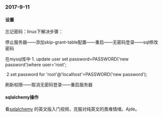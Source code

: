 ### 2017-9-11

#### 设置

忘记密码：linux下解决步骤：

停止服务器——添加skip-grant-table配置——重启——无密码登录——sql修改密码

在mysql库中 1. update user set password=PASSWORD('new password')where user='root';

​			2.set password for 'root'@'localhost'=PASSWORD('new password');

刷新权限——取消无密码登录——重启服务器

#### sqlalchemy操作

看[sqlalchemy](https://www.bilibili.com/video/av8738667/?from=search&seid=12065405772298657259) 的英文版入门视频，克服对纯英文的畏难情绪。Ajde。





